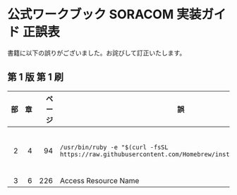 # 公式ワークブック SORACOM 実装ガイド 正誤表

書籍に以下の誤りがございました。お詫びして訂正いたします。

## 第 1 版 第 1 刷

|  部 |  章 | ページ | 誤                   | 正                   |
| --: | --: | -----: | -------------------- | -------------------- |
|   2 |   4 |     94 | `/usr/bin/ruby -e "$(curl -fsSL https://raw.githubusercontent.com/Homebrew/install/master/install)"` | `/bin/bash -c "$(curl -fsSL https://raw.githubusercontent.com/Homebrew/install/master/install.sh)"` (2020年3月以降 Homebrew のセットアップ手順が変更されました([Homebrew/install#256](https://github.com/Homebrew/install/pull/256))。2020年3月16日時点では書籍に記載の手順も動作しますが非推奨になったため今後動作しない可能性があります) |
|   3 |   6 |    226 | Access Resource Name | Amazon Resource Name |
